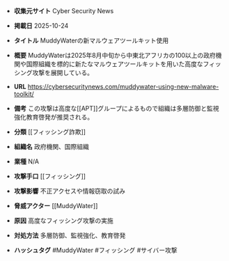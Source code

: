 - **収集元サイト**
Cyber Security News

- **掲載日**
2025-10-24

- **タイトル**
MuddyWaterの新マルウェアツールキット使用

- **概要**
MuddyWaterは2025年8月中旬から中東北アフリカの100以上の政府機関や国際組織を標的に新たなマルウェアツールキットを用いた高度なフィッシング攻撃を展開している。

- **URL**
https://cybersecuritynews.com/muddywater-using-new-malware-toolkit/

- **備考**
この攻撃は高度な[[APT]]グループによるもので組織は多層防御と監視強化教育啓発が推奨される。

- **分類**
[[フィッシング詐欺]]

- **組織名**
政府機関、国際組織

- **業種**
N/A

- **攻撃手口**
[[フィッシング]]

- **攻撃影響**
不正アクセスや情報窃取の試み

- **脅威アクター**
[[MuddyWater]]

- **原因**
高度なフィッシング攻撃の実施

- **対処方法**
多層防御、監視強化、教育啓発

- **ハッシュタグ**
#MuddyWater #フィッシング #サイバー攻撃
